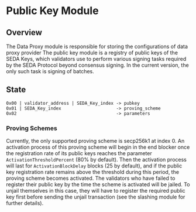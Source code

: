 # Public Key Module

## Overview
The Data Proxy module is responsible for storing the configurations of data proxy provider
The public key module is a registry of public keys of the SEDA Keys, which validators use to perform various signing tasks required by the SEDA Protocol beyond consensus signing. In the current version, the only such task is signing of batches.

## State
```
0x00 | validator_address | SEDA_Key_index -> pubkey
0x01 | SEDA_Key_index                     -> proving_scheme
0x02                                      -> parameters
```

### Proving Schemes
Currently, the only supported proving scheme is secp256k1 at index 0. An activation process of this proving scheme will begin in the end blocker once the registration rate of its public keys reaches the parameter `ActivationThresholdPercent` (80% by default). Then the activation process will last for `ActivationBlockDelay` blocks (25 by default), and if the public key registration rate remains above the threshold during this period, the proving scheme becomes activated. The validators who have failed to register their public key by the time the scheme is activated will be jailed. To unjail themselves in this case, they will have to register the required public key first before sending the unjail transaction (see the slashing module for further details).
